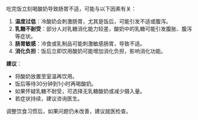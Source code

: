 吃完饭立刻喝酸奶导致肠胃不适，可能与以下因素有关：

1. **温度过低**：冷酸奶会刺激肠胃，尤其是饭后，可能引发不适或腹泻。
2. **乳糖不耐受**：部分人对乳糖消化能力较差，酸奶中的乳糖可能引发腹胀、腹泻等症状。
3. **肠胃敏感**：冷食或乳制品可能刺激敏感肠胃，导致不适。
4. **消化负担**：饭后立即饮用酸奶可能增加消化负担，影响消化功能。

**建议**：
- 将酸奶放置至室温再饮用。
- 饭后等待30分钟到1小时再喝酸奶。
- 如果怀疑乳糖不耐受，可选择无乳糖酸奶或减少摄入量。
- 若症状持续，建议咨询医生。

调整饮食习惯后，如果问题仍未改善，建议就医检查。